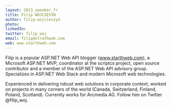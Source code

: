 ```yaml
---
layout: 2013_speaker_fr
title: Filip WOJCIESYN
author: filip-wojcieszyn
photo: 
linkedIn: 
twitter: filip_woj
email: filip@strathweb.com
web: www.starthweb.com
---
```


Filip is a popular ASP.NET Web API blogger (www.starthweb.com), a Microsoft ASP.NET MVP, coordinator at the scriptcs project, open source contributor and a member of the ASP.NET Web API advisory group. Specializes in ASP.NET Web Stack and modern Microsoft web technologies. 

Experienced in delivering robust web solutions in corporate context, worked on projects in many corners of the world (Canada, Switzerland, Finland, Poland, Scotland). Currently works for Arcmedia AG. Follow him on Twitter @filip_woj.
